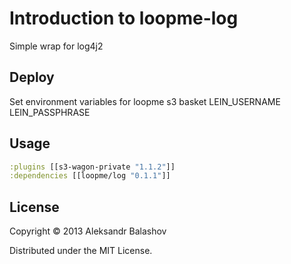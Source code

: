 # Introduction to loopme-log

Simple wrap for log4j2

## Deploy

Set environment variables for loopme s3 basket
LEIN_USERNAME
LEIN_PASSPHRASE

## Usage

```clojure
:plugins [[s3-wagon-private "1.1.2"]] 
:dependencies [[loopme/log "0.1.1"]]
```

## License

Copyright © 2013 Aleksandr Balashov

Distributed under the MIT License.
